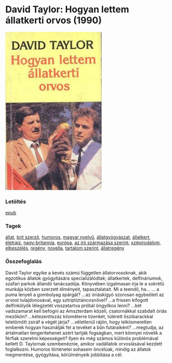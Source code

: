 # <a name="id_473">David Taylor: Hogyan lettem állatkerti orvos (1990)</a>
<img src="https://github.com/BercziSandor/calibre_lib/raw/main/libs/main/David%20Taylor/Hogyan%20lettem%20allatkerti%20orvos%20%28473%29/cover.jpg" alt="cover" width="300"/>

### Letöltés
[epub](https://github.com/BercziSandor/calibre_lib/raw/main/libs/main/David%20Taylor/Hogyan%20lettem%20allatkerti%20orvos%20%28473%29/Hogyan%20lettem%20allatkerti%20orvos%20-%20David%20Taylor.epub)

### Tagek
[állat](https://github.com/berczisandor/calibre_lib/blob/main/main/_tags/%c3%a1llat.md), [brit szerző](https://github.com/berczisandor/calibre_lib/blob/main/main/_tags/brit%20szerz%c5%91.md), [humoros](https://github.com/berczisandor/calibre_lib/blob/main/main/_tags/humoros.md), [magyar nyelvű](https://github.com/berczisandor/calibre_lib/blob/main/main/_tags/magyar%20nyelv%c5%b1.md), [állatgyógyászat](https://github.com/berczisandor/calibre_lib/blob/main/main/_tags/%c3%a1llatgy%c3%b3gy%c3%a1szat.md), [állatkert](https://github.com/berczisandor/calibre_lib/blob/main/main/_tags/%c3%a1llatkert.md), [életrajz](https://github.com/berczisandor/calibre_lib/blob/main/main/_tags/%c3%a9letrajz.md), [nagy-britannia](https://github.com/berczisandor/calibre_lib/blob/main/main/_tags/nagy-britannia.md), [európa](https://github.com/berczisandor/calibre_lib/blob/main/main/_tags/eur%c3%b3pa.md), [az író származása szerint](https://github.com/berczisandor/calibre_lib/blob/main/main/_tags/az%20%c3%adr%c3%b3%20sz%c3%a1rmaz%c3%a1sa%20szerint.md), [szépirodalom](https://github.com/berczisandor/calibre_lib/blob/main/main/_tags/sz%c3%a9pirodalom.md), [elbeszélés](https://github.com/berczisandor/calibre_lib/blob/main/main/_tags/elbesz%c3%a9l%c3%a9s.md), [regény](https://github.com/berczisandor/calibre_lib/blob/main/main/_tags/reg%c3%a9ny.md), [novella](https://github.com/berczisandor/calibre_lib/blob/main/main/_tags/novella.md), [tartalom szerint](https://github.com/berczisandor/calibre_lib/blob/main/main/_tags/tartalom%20szerint.md), [állatregény](https://github.com/berczisandor/calibre_lib/blob/main/main/_tags/%c3%a1llatreg%c3%a9ny.md)

### Összefoglalás
<div>
<p>David ​Taylor egyike a kevés számú független állatorvosoknak, akik egzotikus állatok gyógyítására specializálódtak; állatkertek, delfináriumok, szafari parkok állandó tanácsadója. Könyvében izgalmasan írja le a sokrétű munkája közben szerzett élményeit, tapasztalatait. Mi a teendő, ha… … a puma lenyeli a gombolyag spárgát? …az óriáskígyó szorosan egybeöleti az orvost tulajdonosával, egy sztriptíztáncosnővel? …a frissen kifogott delfinkölyök lélegzetét visszatartva próbál öngyilkos lenni? …két vadszamarat kell befogni az Amszterdam közeli, csatornákkal szabdalt óriás mezőkön? …kétezerötszáz kilométerre tizenkét, túlérett őszibarackkal teletömött zsiráf a végét járja? …véletlenül rájön, hogy lelkiismeretlen emberek hogyan használják fel a tevéket a bűn futáraiként? …megtudja, az ártalmatlan tengeritehenet azért tartják fogságban, mert könnyei növelik a férfiak szerelmi képességeit? Ilyen és még számos különös problémával kellett D. Taylornak szembenéznie, amikor vadállatok orvoslásával kezdett foglalkozni. Humoros történetei sohasem öncélúak, mindig az állatok megmentése, gyógyítása, körülményeik jobbítása a cél.</p></div>


